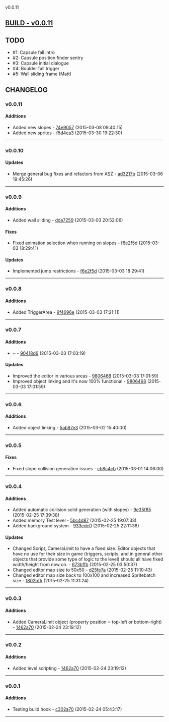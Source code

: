 v0.0.11

## [BUILD - v0.0.11](https://github.com/adonaac/bitbucket-changelogs/blob/master/THORUN_v0.0.11.zip?raw=true)

## TODO

* #1: Capsule fall intro
* #2: Capsule position finder sentry
* #3: Capsule initial dialogue
* #4: Boulder fall trigger
* #5: Wall sliding frame (Matt)

## CHANGELOG

### v0.0.11

#### Additions

* Added new slopes - [74e9057](https://bitbucket.org/adonaac/thorun/commits/74e9057e1051e442677c8ad121270d36808e883b) (2015-03-08 09:40:15)
* Added new sprites - [f5d4ca3](https://bitbucket.org/adonaac/thorun/commits/f5d4ca3c02b78fd4f0950930ea99e9435ed00418) (2015-03-30 19:22:30)

---

### v0.0.10


#### Updates

* Merge general bug fixes and refactors from ASZ - [ad3217b](https://bitbucket.org/adonaac/thorun/commits/ad3217bd29fcf1cb07e9cebe3e7b7db17c7b9764) (2015-03-06 19:45:26)

---

### v0.0.9

#### Additions

* Added wall sliding - [dda7259](https://bitbucket.org/adonaac/thorun/commits/dda7259845150ea5f5c282c239846c394ea2c745) (2015-03-03 20:52:06)

#### Fixes

* Fixed animation selection when running on slopes - [f6e2f5d](https://bitbucket.org/adonaac/thorun/commits/f6e2f5d893f131e25b5e86bc8f4845ccdbd57104) (2015-03-03 18:29:41)

#### Updates

* Implemented jump restrictions - [f6e2f5d](https://bitbucket.org/adonaac/thorun/commits/f6e2f5d893f131e25b5e86bc8f4845ccdbd57104) (2015-03-03 18:29:41)

---

### v0.0.8

#### Additions

* Added TriggerArea - [9f4696e](https://bitbucket.org/adonaac/thorun/commits/9f4696e25107d16899bd146871eaa46bb26aec9a) (2015-03-03 17:21:11)

---

### v0.0.7

#### Additions

* ~ - [90418d6](https://bitbucket.org/adonaac/thorun/commits/90418d612135dac426efdcfe0f1ba5f339e4f4bf) (2015-03-03 17:03:19)

#### Updates

* Improved the editor in various areas - [9806468](https://bitbucket.org/adonaac/thorun/commits/98064680f29f8c8f8ea6e6089227518d19611278) (2015-03-03 17:01:59)
* Improved object linking and it's now 100% functional - [9806468](https://bitbucket.org/adonaac/thorun/commits/98064680f29f8c8f8ea6e6089227518d19611278) (2015-03-03 17:01:59)

---

### v0.0.6

#### Additions

* Added object linking - [5ab87e3](https://bitbucket.org/adonaac/thorun/commits/5ab87e33fd01374e5a984e7b4c15cbac7f474150) (2015-03-02 15:40:00)

---

### v0.0.5


#### Fixes

* Fixed slope collision generation issues - [cb8c4cb](https://bitbucket.org/adonaac/thorun/commits/cb8c4cb763c0826282f527afea9e10d4dbad1214) (2015-03-01 14:06:00)

---

### v0.0.4

#### Additions

* Added automatic collision solid generation (with slopes) - [9e35f85](https://bitbucket.org/adonaac/thorun/commits/9e35f85c0c8da3f1b7325802a8d2634c5395fa89) (2015-02-25 17:39:38)
* Added memory Test level - [5bc4d87](https://bitbucket.org/adonaac/thorun/commits/5bc4d87f9b5c871b029512b8e0850838a9b31146) (2015-02-25 19:07:33)
* Added background system - [933edc0](https://bitbucket.org/adonaac/thorun/commits/933edc07d2e7741f452597d73b7472f05774b76c) (2015-02-25 22:11:38)

#### Updates

* Changed Script, CameraLimit to have a fixed size. Editor objects that have no use for their size in game (triggers, scripts, and in general other objects that provide some type of logic to the level) should all have fixed width/height from now on. - [673bffb](https://bitbucket.org/adonaac/thorun/commits/673bffba231140642fd5a5171e2e0c897bf7060b) (2015-02-25 03:50:37)
* Changed editor map size to 50x50 - [d25fe7a](https://bitbucket.org/adonaac/thorun/commits/d25fe7a90ed2e45ccbd2a85c37101847bd2529c7) (2015-02-25 11:10:43)
* Changed editor map size back to 100x100 and increased Spritebatch size - [f802bf5](https://bitbucket.org/adonaac/thorun/commits/f802bf5976458b35ee9062e8d48f64b6698bc7c5) (2015-02-25 11:31:24)

---

### v0.0.3

#### Additions

* Added CameraLimit object (property position = top-left or bottom-right) - [1462a70](https://bitbucket.org/adonaac/thorun/commits/1462a70dfe398c4f228f57131c2743a7f328f37d) (2015-02-24 23:19:12)

---

### v0.0.2

#### Additions

* Added level scripting - [1462a70](https://bitbucket.org/adonaac/thorun/commits/1462a70dfe398c4f228f57131c2743a7f328f37d) (2015-02-24 23:19:12)

---

### v0.0.1

#### Additions

* Testing build hook - [c302a70](https://bitbucket.org/adonaac/thorun/commits/c302a70d033c48ea72c55e51140c277a4e36aaff) (2015-02-24 05:43:17)

---


